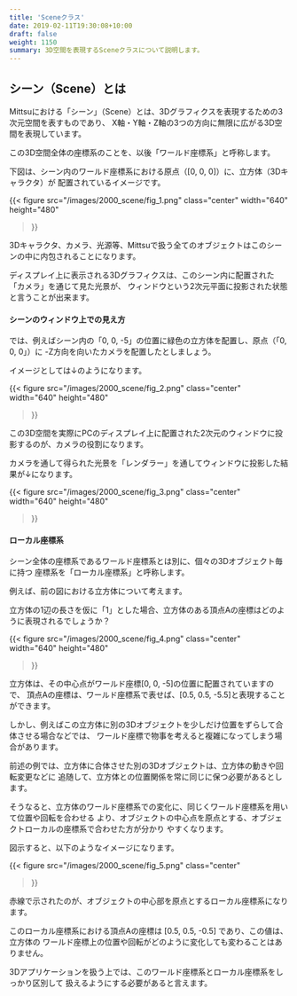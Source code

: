 ```yaml
---
title: 'Sceneクラス'
date: 2019-02-11T19:30:08+10:00
draft: false
weight: 1150
summary: 3D空間を表現するSceneクラスについて説明します。
---
```


## シーン（Scene）とは

Mittsuにおける「シーン」（Scene）とは、3Dグラフィクスを表現するための3次元空間を表すものであり、
X軸・Y軸・Z軸の3つの方向に無限に広がる3D空間を表現しています。

この3D空間全体の座標系のことを、以後「ワールド座標系」と呼称します。

下図は、シーン内のワールド座標系における原点（[0, 0, 0]）に、立方体（3Dキャラクタ）が
配置されているイメージです。


{{<
    figure src="/images/2000_scene/fig_1.png"
    class="center" width="640" height="480"
>}}


3Dキャラクタ、カメラ、光源等、Mittsuで扱う全てのオブジェクトはこのシーンの中に内包されることになります。

ディスプレイ上に表示される3Dグラフィクスは、このシーン内に配置された「カメラ」を通じて見た光景が、
ウィンドウという2次元平面に投影された状態と言うことが出来ます。

#### シーンのウィンドウ上での見え方

では、例えばシーン内の「0, 0, -5」の位置に緑色の立方体を配置し、原点（「0, 0, 0」）に
-Z方向を向いたカメラを配置したとしましょう。

イメージとしては↓のようになります。

{{<
    figure src="/images/2000_scene/fig_2.png"
    class="center" width="640" height="480"
>}}

この3D空間を実際にPCのディスプレイ上に配置された2次元のウィンドウに投影するのが、カメラの役割になります。

カメラを通して得られた光景を「レンダラー」を通してウィンドウに投影した結果が↓になります。

{{<
    figure src="/images/2000_scene/fig_3.png"
    class="center" width="640" height="480"
>}}

#### ローカル座標系

シーン全体の座標系であるワールド座標系とは別に、個々の3Dオブジェクト毎に持つ
座標系を「ローカル座標系」と呼称します。

例えば、前の図における立方体について考えます。

立方体の1辺の長さを仮に「1」とした場合、立方体のある頂点Aの座標はどのように表現されるでしょうか？

{{<
    figure src="/images/2000_scene/fig_4.png"
    class="center" width="640" height="480"
>}}

立方体は、その中心点がワールド座標[0, 0, -5]の位置に配置されていますので、
頂点Aの座標は、ワールド座標系で表せば、[0.5, 0.5, -5.5]と表現することができます。

しかし、例えばこの立方体に別の3Dオブジェクトを少しだけ位置をずらして合体させる場合などでは、
ワールド座標で物事を考えると複雑になってしまう場合があります。

前述の例では、立方体に合体させた別の3Dオブジェクトは、立方体の動きや回転変更などに
追随して、立方体との位置関係を常に同じに保つ必要があるとします。

そうなると、立方体のワールド座標系での変化に、同じくワールド座標系を用いて位置や回転を合わせる
より、オブジェクトの中心点を原点とする、オブジェクトローカルの座標系で合わせた方が分かり
やすくなります。

図示すると、以下のようなイメージになります。

{{<
    figure src="/images/2000_scene/fig_5.png"
    class="center"
>}}

赤線で示されたのが、オブジェクトの中心部を原点とするローカル座標系になります。

このローカル座標系における頂点Aの座標は [0.5, 0.5, -0.5] であり、この値は、立方体の
ワールド座標上の位置や回転がどのように変化しても変わることはありません。

3Dアプリケーションを扱う上では、このワールド座標系とローカル座標系をしっかり区別して
扱えるようにする必要があると言えます。
